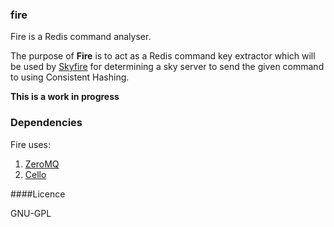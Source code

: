 ### fire

Fire is a Redis command analyser. 

The purpose of __Fire__ is to act as a Redis command key extractor which will be used by 
[Skyfire](https://github.com/younisshah/skyfire) for determining a sky server to send the given 
command to using Consistent Hashing.

__This is a work in progress__

### Dependencies

Fire uses:

1) [ZeroMQ](zeromq.org)
2) [Cello](http://libcello.org)

####Licence

GNU-GPL

